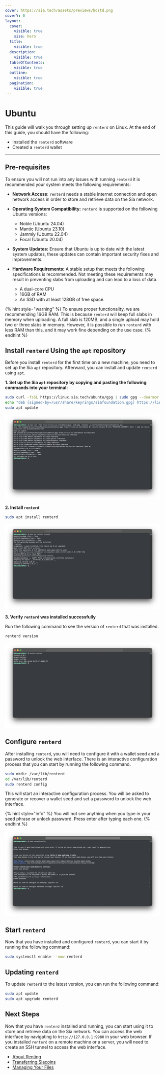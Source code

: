 ```yaml
---
cover: https://sia.tech/assets/previews/hostd.png
coverY: 0
layout:
  cover:
    visible: true
    size: hero
  title:
    visible: true
  description:
    visible: true
  tableOfContents:
    visible: true
  outline:
    visible: true
  pagination:
    visible: true
---
```


# Ubuntu

This guide will walk you through setting up `renterd` on Linux. At the end of this guide, you should have the following:

* Installed the `renterd` software
* Created a `renterd` wallet

---


## Pre-requisites

To ensure you will not run into any issues with running `renterd` it is recommended your system meets the following requirements:

* **Network Access:** `renterd` needs a stable internet connection and open network access in order to store and retrieve data on the Sia network.

* **Operating System Compatibility:** `renterd` is supported on the following Ubuntu versions:
	- Noble (Ubuntu 24.04)
	- Mantic (Ubuntu 23.10)
	- Jammiy (Ubuntu 22.04)
	- Focal (Ubuntu 20.04)
	

* **System Updates:** Ensure that Ubuntu is up to date with the latest system updates, these updates can contain important security fixes and improvements.

* **Hardware Requirements:** A stable setup that meets the following specifications is recommended. Not meeting these requirements may result in preventing slabs from uploading and can lead to a loss of data.
  - A dual-core CPU
  - 16GB of RAM
  - An SSD with at least 128GB of free space.

{% hint style="warning" %}
To ensure proper functionality, we are recommending 16GB RAM. This is because `renterd` will keep full slabs in memory when uploading. A full slab is 120MB, and a single upload may hold two or three slabs in memory. However, it is possible to run `renterd` with less RAM than this, and it may work fine depending on the use case.
{% endhint %}

## Install `renterd` Using the `apt` repository

Before you install `renterd` for the first time on a new machine, you need to set up the Sia `apt` repository. Afterward, you can install and update `renterd` using `apt`.

**1. Set up the Sia `apt` repository by copying and pasting the following commands into your terminal:**

```sh
sudo curl -fsSL https://linux.sia.tech/ubuntu/gpg | sudo gpg --dearmor -o /usr/share/keyrings/siafoundation.gpg
echo "deb [signed-by=/usr/share/keyrings/siafoundation.gpg] https://linux.sia.tech/ubuntu $(. /etc/os-release && echo "$VERSION_CODENAME") main" | sudo tee /etc/apt/sources.list.d/siafoundation.list
sudo apt update
```

![](../../../.gitbook/assets/renterd-install-screenshots/linux/debian/01-renterd-debian-apt-repo.png)

**2. Install `renterd`**
```sh
sudo apt install renterd
```

![asdd](../../../.gitbook/assets/renterd-install-screenshots/linux/debian/02-renterd-debian-apt-install.png)

**3. Verify `renterd` was installed successfully**

Run the following command to see the version of `renterd` that was installed:

```sh
renterd version
```

![](../../../.gitbook/assets/renterd-install-screenshots/linux/debian/03-renterd-debian-version.png)

## Configure `renterd`

After installing `renterd`, you will need to configure it with a wallet seed and a password to unlock the web interface. There is an interactive configuration process that you can start by running the following command.

```sh
sudo mkdir /var/lib/renterd
cd /var/lib/renterd
sudo renterd config
```

This will start an interactive configuration process. You will be asked to generate or recover a wallet seed and set a password to unlock the web interface.

{% hint style="info" %}
You will not see anything when you type in your seed phrase or unlock password. Press enter after typing each one.
{% endhint %}

![](../../../.gitbook/assets/renterd-install-screenshots/linux/debian/04-renterd-debian-config.png)

## Start `renterd`

Now that you have installed and configured `renterd`, you can start it by running the following command:

```sh
sudo systemctl enable --now renterd
```

## Updating `renterd`

To update `renterd` to the latest version, you can run the following command:

```sh
sudo apt update
sudo apt upgrade renterd
```

## Next Steps

Now that you have `renterd` installed and running, you can start using it to store and retrieve data on the Sia network. You can access the web interface by navigating to `http://127.0.0.1:9980` in your web browser. If you installed `renterd` on a remote machine or a server, you will need to create an SSH tunnel to access the web interface.

- [About Renting](../../about-renting.md)
- [Transferring Siacoins](../../transferring-siacoins.md)
- [Managing Your Files](../../renting-storage/managing-your-files.md)